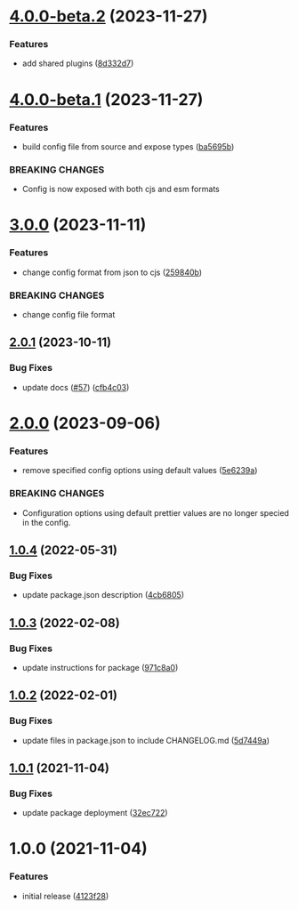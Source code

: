 # [4.0.0-beta.2](https://github.com/nodly/prettier-config/compare/v4.0.0-beta.1...v4.0.0-beta.2) (2023-11-27)


### Features

* add shared plugins ([8d332d7](https://github.com/nodly/prettier-config/commit/8d332d7edbb95032b84c2ec29e6dfecdf2cc69c3))

# [4.0.0-beta.1](https://github.com/nodly/prettier-config/compare/v3.0.0...v4.0.0-beta.1) (2023-11-27)


### Features

* build config file from source and expose types ([ba5695b](https://github.com/nodly/prettier-config/commit/ba5695b6d68bfeb31cebcd78e74a43115260d545))


### BREAKING CHANGES

* Config is now exposed with both cjs and esm formats

# [3.0.0](https://github.com/nodly/prettier-config/compare/v2.0.1...v3.0.0) (2023-11-11)


### Features

* change config format from json to cjs ([259840b](https://github.com/nodly/prettier-config/commit/259840b028b7fe22f6c218d5a1b2961171e60168))


### BREAKING CHANGES

* change config file format

## [2.0.1](https://github.com/nodly/prettier-config/compare/v2.0.0...v2.0.1) (2023-10-11)


### Bug Fixes

* update docs ([#57](https://github.com/nodly/prettier-config/issues/57)) ([cfb4c03](https://github.com/nodly/prettier-config/commit/cfb4c031f4b46f7c91ec1374776bbc74a24e4ce5))

# [2.0.0](https://github.com/nodly/prettier-config/compare/v1.0.4...v2.0.0) (2023-09-06)


### Features

* remove specified config options using default values ([5e6239a](https://github.com/nodly/prettier-config/commit/5e6239abd39a6a7f91fc41ae5c129314dbf18f35))


### BREAKING CHANGES

* Configuration options using default prettier values are
no longer specied in the config.

## [1.0.4](https://github.com/nodly/prettier-config/compare/v1.0.3...v1.0.4) (2022-05-31)


### Bug Fixes

* update package.json description ([4cb6805](https://github.com/nodly/prettier-config/commit/4cb6805338dfc3795b58b5c15caf89d93dfe1449))

## [1.0.3](https://github.com/nodly/prettier-config/compare/v1.0.2...v1.0.3) (2022-02-08)


### Bug Fixes

* update instructions for package ([971c8a0](https://github.com/nodly/prettier-config/commit/971c8a0d618de68d18f54752b80efe680ed29be9))

## [1.0.2](https://github.com/nodly/prettier-config/compare/v1.0.1...v1.0.2) (2022-02-01)

### Bug Fixes

- update files in package.json to include CHANGELOG.md ([5d7449a](https://github.com/nodly/prettier-config/commit/5d7449aa2dba0f10dd01ba7923210993902758f9))

## [1.0.1](https://github.com/nodly/prettier-config/compare/v1.0.0...v1.0.1) (2021-11-04)

### Bug Fixes

- update package deployment ([32ec722](https://github.com/nodly/prettier-config/commit/32ec7223b3742c2335427f14f1d965009dbacf00))

# 1.0.0 (2021-11-04)

### Features

- initial release ([4123f28](https://github.com/nodly/prettier-config/commit/4123f28be92add220eb7d55100f914e5d8925981))
